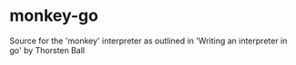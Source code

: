 # monkey-go
Source for the 'monkey' interpreter as outlined in 'Writing an interpreter in go' by Thorsten Ball

